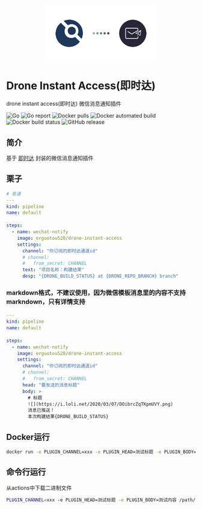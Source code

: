 <div align="center"><img width="60%" src="./logo.png" /></div>

# Drone Instant Access(即时达)

drone instant access(即时达) 微信消息通知插件

![Go](https://github.com/erguotou520/drone-instant-access/workflows/Go/badge.svg)
![Go report](https://goreportcard.com/badge/github.com/erguotou520/drone-instant-access)
![Docker pulls](https://img.shields.io/docker/pulls/erguotou/drone-instant-access.svg)
![Docker automated build](https://img.shields.io/docker/cloud/automated/erguotou/drone-instant-access.svg)
![Docker build status](https://img.shields.io/docker/cloud/build/erguotou/drone-instant-access.svg)
![GitHub release](https://img.shields.io/github/release/erguotou520/drone-instant-access.svg)

## 简介

基于 [即时达](http://push.ijingniu.cn/) 封装的微信消息通知插件

## 栗子
```yml
# 普通
---
kind: pipeline
name: default

steps:
  - name: wechat-notify
    image: erguotou520/drone-instant-access
    settings:
      channel: "你订阅的即时达通道id"
      # channel:
      #   from_secret: CHANNEL
      text: "项目名称：构建结果"
      desp: "{DRONE_BUILD_STATUS} at {DRONE_REPO_BRANCH} branch"
```

### markdown格式，不建议使用，因为微信模板消息里的内容不支持markndown，只有详情支持
```yaml
---
kind: pipeline
name: default

steps:
  - name: wechat-notify
    image: erguotou520/drone-instant-access
    settings:
      channel: "你订阅的即时达通道id"
      # channel:
      #   from_secret: CHANNEL
      head: "要发送的消息标题"
      body: >
        # 标题
        ![](https://i.loli.net/2020/03/07/DOibrcZqTKpmUVY.png)
        消息已推送！  
        本次构建结果{DRONE_BUILD_STATUS}
```

## Docker运行

```bash
docker run -e PLUGIN_CHANNEL=xxx -e PLUGIN_HEAD=测试标题 -e PLUGIN_BODY=测试内容 erguotou/drone-instant-access
```

## 命令行运行

从actions中下载二进制文件
```bash
PLUGIN_CHANNEL=xxx -e PLUGIN_HEAD=测试标题 -e PLUGIN_BODY=测试内容 /path/to/instant-access
```